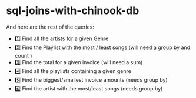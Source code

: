 # sql-joins-with-chinook-db
And here are the rest of the queries:
*  :one: Find all the artists for a given Genre
*  :two: Find the Playlist with the most / least songs (will need a group by  and count )
*  :three: Find the total for a given invoice (will need a sum)
*  :four: Find all the playlists containing a given genre
*  :five: Find the biggest/smallest invoice amounts (needs group by)
*  :six: Find the artist with the most/least songs (needs group by)
